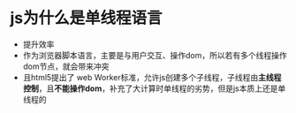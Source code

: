# js为什么是单线程语言
- 提升效率
- 作为浏览器脚本语言，主要是与用户交互、操作dom，所以若有多个线程操作dom节点，就会带来冲突
- 且html5提出了 web Worker标准，允许js创建多个子线程，子线程由**主线程控制**，且**不能操作dom**，补充了大计算时单线程的劣势，但是js本质上还是单线程的
